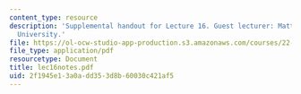 ```yaml
---
content_type: resource
description: 'Supplemental handout for Lecture 16. Guest lecturer: Matthew Bunn, Harvard
  University.'
file: https://ol-ocw-studio-app-production.s3.amazonaws.com/courses/22-812j-managing-nuclear-technology-spring-2004/2f1945e13a0add353d8b60030c421af5_lec16notes.pdf
file_type: application/pdf
resourcetype: Document
title: lec16notes.pdf
uid: 2f1945e1-3a0a-dd35-3d8b-60030c421af5
---
```

